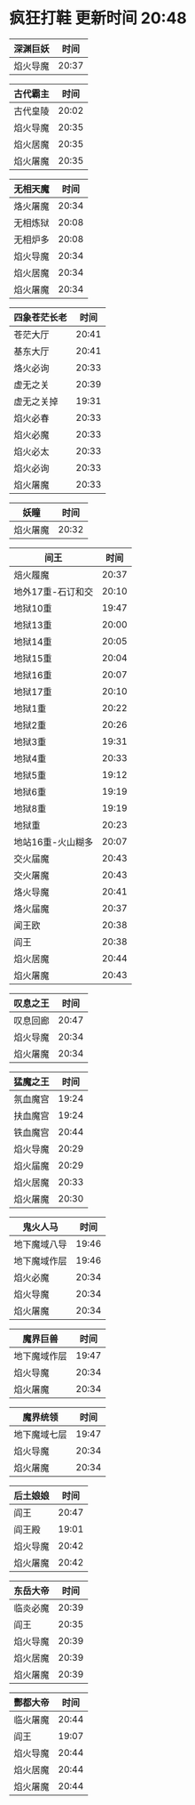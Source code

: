 # 疯狂打鞋 更新时间 20:48

| 深渊巨妖   | 时间    |
|--------|-------|
| 焰火导魔 | 20:37 |

| 古代霸主   | 时间    |
|--------|-------|
| 古代皇陵 | 20:02 |
| 焰火导魔 | 20:35 |
| 焰火居魔 | 20:35 |
| 焰火屠魔 | 20:35 |

| 无相天魔   | 时间    |
|--------|-------|
| 烙火屠魔 | 20:34 |
| 无相炼狱 | 20:08 |
| 无相炉多 | 20:08 |
| 焰火导魔 | 20:34 |
| 焰火居魔 | 20:34 |
| 焰火屠魔 | 20:34 |

| 四象苍茫长老   | 时间    |
|--------|-------|
| 苍茫大厅 | 20:41 |
| 基东大厅 | 20:41 |
| 烙火必询 | 20:33 |
| 虚无之关 | 20:39 |
| 虚无之关掉 | 19:31 |
| 焰火必春 | 20:33 |
| 焰火必魔 | 20:33 |
| 焰火必太 | 20:33 |
| 焰火必询 | 20:33 |
| 焰火屠魔 | 20:33 |

| 妖瞳   | 时间    |
|--------|-------|
| 焰火屠魔 | 20:32 |

| 间王   | 时间    |
|--------|-------|
| 焙火履魔 | 20:37 |
| 地外17重-石订和交 | 20:10 |
| 地狱10重 | 19:47 |
| 地狱13重 | 20:00 |
| 地狱14重 | 20:05 |
| 地狱15重 | 20:04 |
| 地狱16重 | 20:07 |
| 地狱17重 | 20:10 |
| 地狱1重 | 20:22 |
| 地狱2重 | 20:26 |
| 地狱3重 | 19:31 |
| 地狱4重 | 20:33 |
| 地狱5重 | 19:12 |
| 地狱6重 | 19:19 |
| 地狱8重 | 19:19 |
| 地狱重 | 20:23 |
| 地站16重-火山糊多 | 20:07 |
| 交火届魔 | 20:43 |
| 交火屠魔 | 20:43 |
| 烙火导魔 | 20:41 |
| 烙火届魔 | 20:37 |
| 闻王欧 | 20:38 |
| 阎王 | 20:38 |
| 焰火居魔 | 20:44 |
| 焰火屠魔 | 20:43 |

| 叹息之王   | 时间    |
|--------|-------|
| 叹息回廊 | 20:47 |
| 焰火导魔 | 20:34 |
| 焰火屠魔 | 20:34 |

| 猛魔之王   | 时间    |
|--------|-------|
| 氛血魔宫 | 19:24 |
| 扶血魔宫 | 19:24 |
| 铁血魔宫 | 20:44 |
| 焰火导魔 | 20:29 |
| 焰火届魔 | 20:29 |
| 焰火居魔 | 20:33 |
| 焰火屠魔 | 20:30 |

| 鬼火人马   | 时间    |
|--------|-------|
| 地下魔域八导 | 19:46 |
| 地下魔域作层 | 19:46 |
| 焰火必魔 | 20:34 |
| 焰火导魔 | 20:34 |
| 焰火屠魔 | 20:34 |

| 魔界巨兽   | 时间    |
|--------|-------|
| 地下魔域作层 | 19:47 |
| 焰火导魔 | 20:34 |
| 焰火屠魔 | 20:34 |

| 魔界统领   | 时间    |
|--------|-------|
| 地下魔域七层 | 19:47 |
| 焰火导魔 | 20:34 |
| 焰火屠魔 | 20:34 |

| 后土娘娘   | 时间    |
|--------|-------|
| 阎王 | 20:47 |
| 阎王殿 | 19:01 |
| 焰火导魔 | 20:42 |
| 焰火屠魔 | 20:42 |

| 东岳大帝   | 时间    |
|--------|-------|
| 临炎必魔 | 20:39 |
| 阎王 | 20:35 |
| 焰火导魔 | 20:39 |
| 焰火居魔 | 20:39 |
| 焰火屠魔 | 20:39 |

| 酆都大帝   | 时间    |
|--------|-------|
| 临火屠魔 | 20:44 |
| 阎王 | 19:07 |
| 焰火导魔 | 20:44 |
| 焰火居魔 | 20:44 |
| 焰火屠魔 | 20:44 |
